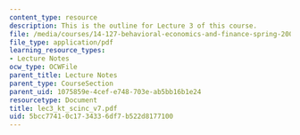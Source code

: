 ```yaml
---
content_type: resource
description: This is the outline for Lecture 3 of this course.
file: /media/courses/14-127-behavioral-economics-and-finance-spring-2004/5bcc77410c1734336df7b522d8177100_lec3_kt_scinc_v7.pdf
file_type: application/pdf
learning_resource_types:
- Lecture Notes
ocw_type: OCWFile
parent_title: Lecture Notes
parent_type: CourseSection
parent_uid: 1075859e-4cef-e748-703e-ab5bb16b1e24
resourcetype: Document
title: lec3_kt_scinc_v7.pdf
uid: 5bcc7741-0c17-3433-6df7-b522d8177100
---
```

